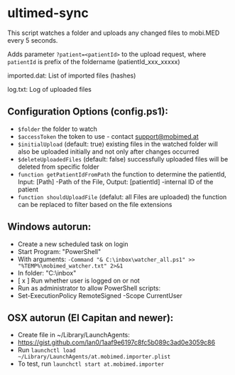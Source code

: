 # ultimed-sync
This script watches a folder and uploads any changed files to mobi.MED every 5 seconds.

Adds parameter ```?patient=<patientId>``` to the upload request, where ```patientId``` is prefix of the foldername (patientId_xxx_xxxxx)

imported.dat: List of imported files (hashes)

log.txt: Log of uploaded files

## Configuration Options (config.ps1):

* ```$folder``` the folder to watch
* ```$accessToken``` the token to use - contact [support@mobimed.at](mailto:support@mobimed.at)
* ```$initialUpload``` (default: true) existing files in the watched folder will also be uploaded initially and not only after changes occurred
* ```$deleteUploadedFiles``` (default: false) successfully uploaded files will be deleted from specific folder
* ```function getPatientIdFromPath``` the function to determine the patientId, Input: [Path] -Path of the File, Output: [patientId] -internal ID of the patient
* ```function shouldUploadFile``` (defalut: all Files are uploaded) the function can be replaced to filter based on the file extensions

## Windows autorun:

* Create a new scheduled task on login
* Start Program: "PowerShell"
* With arguments: ```-Command "& C:\inbox\watcher_all.ps1" >> "%TEMP%\mobimed_watcher.txt" 2>&1```
* In folder: "C:\inbox"
* [ x ] Run whether user is logged on or not
* Run as administrator to allow PowerShell scripts:
* Set-ExecutionPolicy RemoteSigned -Scope CurrentUser

## OSX autorun (El Capitan and newer):

* Create file in ~/Library/LaunchAgents:
* https://gist.github.com/lan0/1aaf9e6197c8fc5b089c3ad0e3059c86
* Run `launchctl load ~/Library/LaunchAgents/at.mobimed.importer.plist`
* To test, run `launchctl start at.mobimed.importer`